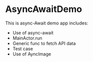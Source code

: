 # AsyncAwaitDemo
This is async-Await demo app
includes:
- Use of async-await
- MainActor.run
- Generic func to fetch API data
- Test case
- Use of AyncImage
